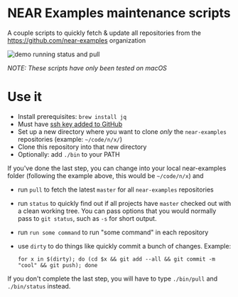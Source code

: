 NEAR Examples maintenance scripts
=================================

A couple scripts to quickly fetch & update all repositories from the
https://github.com/near-examples organization

![demo running status and pull](https://repository-images.githubusercontent.com/272589316/ebb9e480-af59-11ea-8aee-ad0a44455a8b)

_NOTE: These scripts have only been tested on macOS_


Use it
======

* Install prerequisites: `brew install jq`
* Must have [ssh key added to GitHub](https://help.github.com/en/github/authenticating-to-github/adding-a-new-ssh-key-to-your-github-account)
* Set up a new directory where you want to clone _only_ the `near-examples`
  repositories (example: `~/code/n/x/`)
* Clone this repository into that new directory
* Optionally: add `./bin` to your PATH

If you've done the last step, you can change into your local near-examples
folder (following the example above, this would be `~/code/n/x`) and

* run `pull` to fetch the latest `master` for all `near-examples` repositories
* run `status` to quickly find out if all projects have `master` checked out
  with a clean working tree. You can pass options that you would normally pass
  to `git status`, such as `-s` for short output.
* run `run some command` to run "some command" in each repository
* use `dirty` to do things like quickly commit a bunch of changes. Example:

      for x in $(dirty); do (cd $x && git add --all && git commit -m "cool" && git push); done

If you don't complete the last step, you will have to type `./bin/pull` and
`./bin/status` instead.
